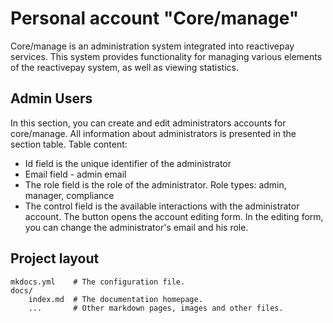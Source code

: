 # Personal account "Сore/manage"
Сore/manage is an administration system integrated into reactivepay services. This system provides functionality for managing various elements of the reactivepay system, as well as viewing statistics.

## Admin Users

In this section, you can create and edit administrators accounts for core/manage.
All information about administrators is presented in the section table. 
Table content:
* Id field is the unique identifier of the administrator
* Email field - admin email
* The role field is the role of the administrator. Role types: admin, manager, compliance
* The control field is the available interactions with the administrator account. The button opens the account editing form. In the editing form, you can change the administrator's email and his role.


## Project layout

    mkdocs.yml    # The configuration file.
    docs/
        index.md  # The documentation homepage.
        ...       # Other markdown pages, images and other files.
